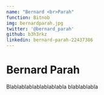 ```yaml
---
name: "Bernard <br>Parah"
function: Bitnob
img: bernardparah.jpg
twitter: '@bernard_parah'
github: b3h3rkz
linkedin: bernard-parah-22437386
---
```


# Bernard Parah
 
Blablablablablablablabla
blablablabla

